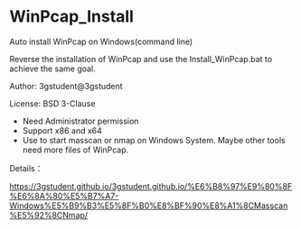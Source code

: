 # WinPcap_Install
Auto install WinPcap on Windows(command line)

Reverse the installation of WinPcap and use the Install_WinPcap.bat to achieve the same goal.

Author: 3gstudent@3gstudent

License: BSD 3-Clause

- Need Administrator permission
- Support x86 and x64
- Use to start masscan or nmap on Windows System. Maybe other tools need more files of WinPcap.

Details：

https://3gstudent.github.io/3gstudent.github.io/%E6%B8%97%E9%80%8F%E6%8A%80%E5%B7%A7-Windows%E5%B9%B3%E5%8F%B0%E8%BF%90%E8%A1%8CMasscan%E5%92%8CNmap/

